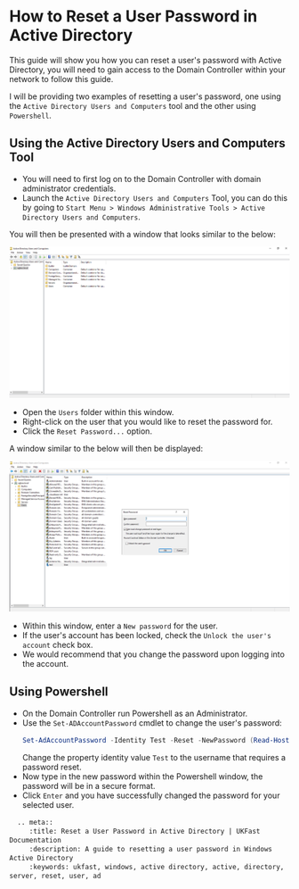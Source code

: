 # How to Reset a User Password in Active Directory

This guide will show you how you can reset a user's password with Active Directory, you will need to gain access to the Domain Controller within your network to follow this guide.

I will be providing two examples of resetting a user's password, one using the `Active Directory Users and Computers` tool and the other using `Powershell`.

## Using the Active Directory Users and Computers Tool

- You will need to first log on to the Domain Controller with domain administrator credentials.
- Launch the `Active Directory Users and Computers` Tool, you can do this by going to `Start Menu > Windows Administrative Tools > Active Directory Users and Computers`.

You will then be presented with a window that looks similar to the below:

![AD Users and Computers](files/resetpassword/AD_userandcomputers.PNG)

- Open the `Users` folder within this window.
- Right-click on the user that you would like to reset the password for.
- Click the `Reset Password...` option.

A window similar to the below will then be displayed:

![AD reset](files/resetpassword/AD_reset.PNG)

- Within this window, enter a `New password` for the user.
- If the user's account has been locked, check the `Unlock the user's account` check box.
- We would recommend that you change the password upon logging into the account.

## Using Powershell

- On the Domain Controller run Powershell as an Administrator.
- Use the `Set-ADAccountPassword` cmdlet to change the user's password:
  ``` Powershell
  Set-AdAccountPassword -Identity Test -Reset -NewPassword (Read-Host -AsSecureString)
  ```   
  Change the property identity value `Test` to the username that requires a password reset.
- Now type in the new password within the Powershell window, the password will be in a secure format.
- Click `Enter` and you have successfully changed the password for your selected user.

```eval_rst
  .. meta::
     :title: Reset a User Password in Active Directory | UKFast Documentation
     :description: A guide to resetting a user password in Windows Active Directory
     :keywords: ukfast, windows, active directory, active, directory, server, reset, user, ad